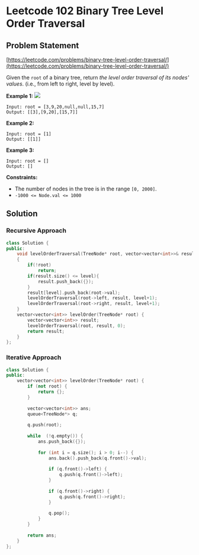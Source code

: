 # Leetcode 102 Binary Tree Level Order Traversal

## Problem Statement

[https://leetcode.com/problems/binary-tree-level-order-traversal/](https://leetcode.com/problems/binary-tree-level-order-traversal/)

Given the `root` of a binary tree, return _the level order traversal of its nodes' values_. \(i.e., from left to right, level by level\).

**Example 1:** ![](https://assets.leetcode.com/uploads/2021/02/19/tree1.jpg)

```text
Input: root = [3,9,20,null,null,15,7]
Output: [[3],[9,20],[15,7]]
```

**Example 2:**

```text
Input: root = [1]
Output: [[1]]
```

**Example 3:**

```text
Input: root = []
Output: []
```

**Constraints:**

* The number of nodes in the tree is in the range `[0, 2000]`.
* `-1000 <= Node.val <= 1000`

## Solution

### Recursive Approach

```cpp
class Solution {
public:
    void levelOrderTraversal(TreeNode* root, vector<vector<int>>& result, int level)
    {
        if(!root)
            return;
        if(result.size() <= level){
            result.push_back({});
        }
        result[level].push_back(root->val);
        levelOrderTraversal(root->left, result, level+1);
        levelOrderTraversal(root->right, result, level+1);
    }
    vector<vector<int>> levelOrder(TreeNode* root) {
        vector<vector<int>> result;
        levelOrderTraversal(root, result, 0);
        return result;
    }
};
```

### Iterative Approach

```cpp
class Solution {
public:
    vector<vector<int>> levelOrder(TreeNode* root) {
        if (not root) {
            return {};
        }
        
        vector<vector<int>> ans;
        queue<TreeNode*> q;
        
        q.push(root);
        
        while  (!q.empty()) {
            ans.push_back({});
            
            for (int i = q.size(); i > 0; i--) {
                ans.back().push_back(q.front()->val);
                
                if (q.front()->left) {
                    q.push(q.front()->left);
                }
                
                if (q.front()->right) {
                    q.push(q.front()->right);
                }
                
                q.pop();
            }
        }
        
        return ans;
    }
};
```

